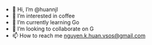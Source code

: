 - 👋 Hi, I’m @huannjl
- 👀 I’m interested in coffee
- 🌱 I’m currently learning Go
- 💞️ I’m looking to collaborate on G
- 📫 How to reach me nguyen.k.huan.vsos@gmail.com

<!---
huannjl/huannjl is a ✨ special ✨ repository because its `README.md` (this file) appears on your GitHub profile.
You can click the Preview link to take a look at your changes.
--->
